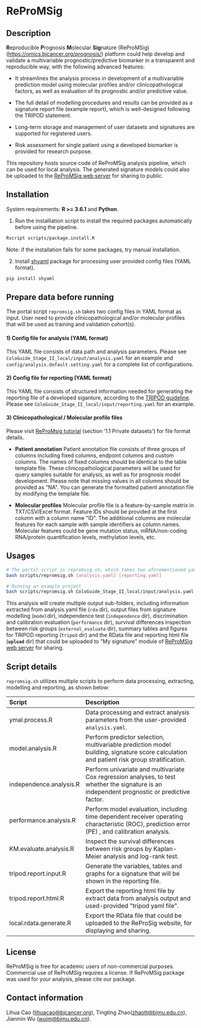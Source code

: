 # ReProMSig

## Description

<b>R</b>eproducible <b>P</b>rognosis <b>M</b>olecular <b>Sig</b>nature (ReProMSig) (https://omics.bjcancer.org/prognosis/) platform could help develop and validate a multivariable prognostic/predictive biomarker in a transparent and reproducible way, with the following advanced features:

- It streamlines the analysis process in development of a multivariable prediction model using molecular profiles and/or clinicopathological factors, as well as evaluation of its prognostic and/or predictive value.

- The full detail of modelling procedures and results can be provided as a signature report file (example report), which is well-designed following the TRIPOD statement.

- Long-term storage and management of user datasets and signatures are supported for registered users.

- Risk assessment for single patient using a developed biomarker is provided for research purpose.

This repository hosts source code of ReProMSig analysis pipeline, which can be used for local analysis. The generated signature models could also be uploaded to the [ReProMSig web server](https://omics.bjcancer.org/prognosis/) for sharing to public.


## Installation
System requirements: <b>R >= 3.6.1</b> and <b>Python</b>.

1) Run the installiation script to install the required packages automatically before using the pipeline.

```bash
Rscript scripts/package.install.R
```
Note: if the installation fails for some packages, try manual installation.

2) Install [shyaml](https://github.com/0k/shyaml) package for processing user provided config files (YAML format).
```bash
pip install shyaml
```

## Prepare data before running

The portal script `repromsig.sh` takes two config files in YAML format as input. User need to provide clinicopathological and/or molecular profiles that will be used as training and validation cohort(s).

####  1) Config file for analysis (YAML format)
This YAML file consists of data path and analysis parameters. Please see `ColoGuide_Stage_II_local/input/analysis.yaml` for an example and `config/analysis.default.setting.yaml` for a complete list of configurations.

####  2) Config file for reporting (YAML format)
This YAML file consists of structured information needed for generating the reporting file of a developed siganture, according to the [TRIPOD guideline](https://www.tripod-statement.org/). Please see `ColoGuide_Stage_II_local/input/reporting.yaml` for an example.

#### 3) Clinicopathological / Molecular profile files
Please visit [ReProMsig tutorial](https://omics.bjcancer.org/prognosis/) (section '1.1 Private datasets') for file format details.

- <b>Patient annotation</b>
Patient annotation file consists of three groups of columns including fixed columns, endpoint columns and custom columns. The names of fixed columns should be identical to the table template file. These clinicopathological parameters will be used for query samples suitable for analysis, as well as for prognosis model development. Please note that missing values in all columns should be provided as "NA". You can generate the formatted patient annotation file by modifying the template file.

- <b>Molecular profiles</b>
Molecular profile file is a feature-by-sample matrix in TXT/CSV/Excel format. Feature IDs should be provided at the first column with a column name "ID". The additional columns are molecular features for each sample with sample identifiers as column names. Molecular features could be gene mutation status, mRNA/non-coding RNA/protein quantification levels, methylation levels, etc. 

## Usages 
```bash
# The portal script is repromsig.sh, which takes two aforementioned yaml files as input. 
bash scripts/repromsig.sh [analysis.yaml] [reporting.yaml]

# Running an example project
bash scripts/repromsig.sh ColoGuide_Stage_II_local/input/analysis.yaml  ColoGuide_Stage_II_local/input/reporting.yaml
```

This analysis will create multiple output sub-folders, including information extracted from analysis.yaml file (`rda` dir), output files from signature modelling (`model`dir), independence test (`independence` dir), discrimination and calibration  evaluation (`performance` dir), survival differences inspection between risk groups (`external_evaluate` dir), summary tables and figures  for TRIPOD reporting (`tripod` dir) and the RData file and reporting html file (<b>`upload`</b> dir) that could be uploaded to "My signature" module of [ReProMSig web server](https://omics.bjcancer.org/prognosis/) for sharing.

## Script details
`repromsig.sh` utilizes multiple scripts to perform data processing, extracting, modelling and reporting, as shown below:

Script |Description
:-|:-
ymal.process.R | Data processing and extract analysis parameters from the user-provided `analysis.yaml`.
model.analysis.R | Perform predictor selection, multivariable prediction model building, signature score calculation and patient risk group stratification.
independence.analysis.R |	Perform univariate and multivariate Cox regression analyses, to test whether the signature is an independent prognostic or predictive factor. 
performance.analysis.R | Perform model evaluation, including time dependent receiver operating characteristic (ROC), prediction error (PE) , and calibration analysis.
KM.evaluate.analysis.R | Inspect the survival differences between risk groups by Kaplan-Meier analysis and log-rank test. 
tripod.report.input.R | Generate the variables, tables and graphs for a signature that will be shown in the reporting file.
tripod.report.html.R | Export the reporting html file by extract data from analysis output and used-provided "tripod yaml file".
local.rdata.generate.R | Export the RData file that could be uploaded to the ReProSig website, for displaying and sharing.

## License
ReProMSig is free for academic users of non-commercial purposes. Commercial use of ReProMSig requires a license. If ReProMSig package was used for your analysis, please cite our package.

## Contact information
Lihua Cao (lihuacao@bjcancer.org), Tingting Zhao(zhaott@bjmu.edu.cn), Jianmin Wu (wujm@bjmu.edu.cn).



